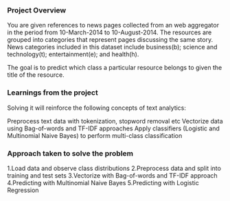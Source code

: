 ### Project Overview

 You are given references to news pages collected from an web aggregator in the period from 10-March-2014 to 10-August-2014. The resources are grouped into categories that represent pages discussing the same story. News categories included in this dataset include business(b); science and technology(t); entertainment(e); and health(h).

The goal is to predict which class a particular resource belongs to given the title of the resource.


### Learnings from the project

 Solving it will reinforce the following concepts of text analytics:

Preprocess text data with tokenization, stopword removal etc
Vectorize data using Bag-of-words and TF-IDF approaches
Apply classifiers (Logistic and Multinomial Naive Bayes) to perform multi-class classification


### Approach taken to solve the problem

 1.Load data and observe class distributions
2.Preprocess data and split into training and test sets
3.Vectorize with Bag-of-words and TF-IDF approach
4.Predicting with Multinomial Naive Bayes
5.Predicting with Logistic Regression





